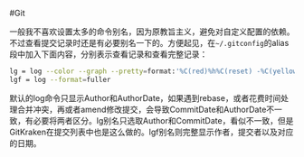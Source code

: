 #Git 

一般我不喜欢设置太多的命令别名，因为原教旨主义，避免对自定义配置的依赖。不过查看提交记录时还是有必要别名一下的。方便起见，在`~/.gitconfig`的alias段中加入下面内容，分别表示查看记录和查看完整记录：
```bash
lg = log --color --graph --pretty=format:'%C(red)%h%C(reset) -%C(yellow)%d%C(reset) %s %C(green)(%cd)%C(reset) %C(blue bold)<%an>%C(reset)' --date=format:'%Y-%m-%d %H:%M:%S'
lgf = log --format=fuller
```

默认的log命令只显示Author和AuthorDate，如果遇到rebase，或者花费时间处理合并冲突，再或者amend修改提交，会导致CommitDate和AuthorDate不一致，有必要将两者区分。lg别名只选取Author和CommitDate，看似不一致，但是GitKraken在提交列表中也是这么做的。lgf别名则完整显示作者，提交者以及对应的日期。